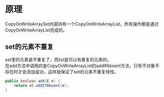# 原理

CopyOnWriteArraySet内部持有一个CopyOnWriteArrayList，所有操作都是通过CopyOnWriteArrayList完成的。

## set的元素不重复

set里的元素是不重复了，而list是可以有重复的元素的。  
在add方法中调用的是CopyOnWriteArrayList的addIfAbsent方法，只有不对象不存在时才会添加成功，这样就保证了set的元素不重复特性。

``` java
public boolean add(E e) {
    return al.addIfAbsent(e);
}
```
